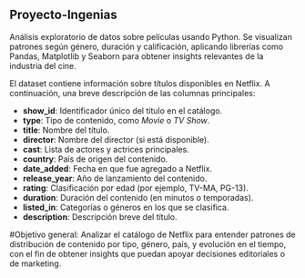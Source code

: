## Proyecto-Ingenias
Análisis exploratorio de datos sobre películas usando Python. Se visualizan patrones según género, duración y calificación, aplicando librerías como Pandas, Matplotlib y Seaborn para obtener insights relevantes de la industria del cine.

El dataset contiene información sobre títulos disponibles en Netflix. A continuación, una breve descripción de las columnas principales:

* **show\_id**: Identificador único del título en el catálogo.
* **type**: Tipo de contenido, como *Movie* o *TV Show*.
* **title**: Nombre del título.
* **director**: Nombre del director (si está disponible).
* **cast**: Lista de actores y actrices principales.
* **country**: País de origen del contenido.
* **date\_added**: Fecha en que fue agregado a Netflix.
* **release\_year**: Año de lanzamiento del contenido.
* **rating**: Clasificación por edad (por ejemplo, TV-MA, PG-13).
* **duration**: Duración del contenido (en minutos o temporadas).
* **listed\_in**: Categorías o géneros en los que se clasifica.
* **description**: Descripción breve del título.

#Objetivo general: Analizar el catálogo de Netflix para entender patrones de distribución de contenido por tipo, género, país, y evolución en el tiempo, con el fin de obtener insights que puedan apoyar decisiones editoriales o de marketing.

